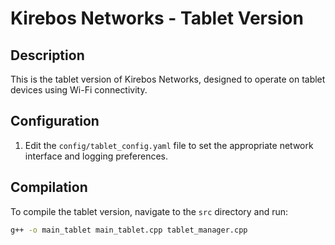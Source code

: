 # Kirebos Networks - Tablet Version

## Description
This is the tablet version of Kirebos Networks, designed to operate on tablet devices using Wi-Fi connectivity.

## Configuration
1. Edit the `config/tablet_config.yaml` file to set the appropriate network interface and logging preferences.

## Compilation
To compile the tablet version, navigate to the `src` directory and run:
```bash
g++ -o main_tablet main_tablet.cpp tablet_manager.cpp
